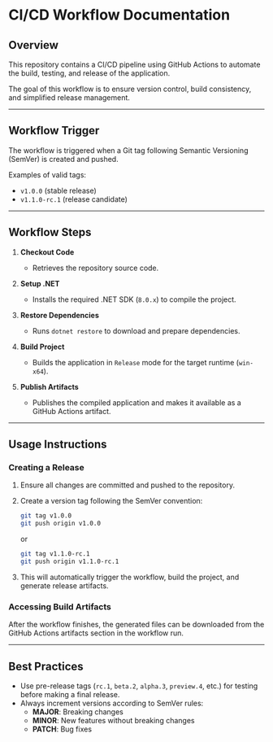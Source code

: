 # CI/CD Workflow Documentation

## Overview

This repository contains a CI/CD pipeline using GitHub Actions to automate the build, testing, and release of the application.

The goal of this workflow is to ensure version control, build consistency, and simplified release management.

---

## Workflow Trigger

The workflow is triggered when a Git tag following Semantic Versioning (SemVer) is created and pushed.

Examples of valid tags:
* `v1.0.0` (stable release)
* `v1.1.0-rc.1` (release candidate)

---

## Workflow Steps

1.  **Checkout Code**
    * Retrieves the repository source code.

2.  **Setup .NET**
    * Installs the required .NET SDK (`8.0.x`) to compile the project.

3.  **Restore Dependencies**
    * Runs `dotnet restore` to download and prepare dependencies.

4.  **Build Project**
    * Builds the application in `Release` mode for the target runtime (`win-x64`).

5.  **Publish Artifacts**
    * Publishes the compiled application and makes it available as a GitHub Actions artifact.

---

## Usage Instructions

### Creating a Release

1.  Ensure all changes are committed and pushed to the repository.
2.  Create a version tag following the SemVer convention:
    ```bash
    git tag v1.0.0
    git push origin v1.0.0
    ```
    or

    ```bash
    git tag v1.1.0-rc.1
    git push origin v1.1.0-rc.1
    ```
3.  This will automatically trigger the workflow, build the project, and generate release artifacts.

### Accessing Build Artifacts

After the workflow finishes, the generated files can be downloaded from the GitHub Actions artifacts section in the workflow run.

---

## Best Practices

* Use pre-release tags (`rc.1`, `beta.2`, `alpha.3`, `preview.4`, etc.) for testing before making a final release.
* Always increment versions according to SemVer rules:
    * **MAJOR**: Breaking changes
    * **MINOR**: New features without breaking changes
    * **PATCH**: Bug fixes

